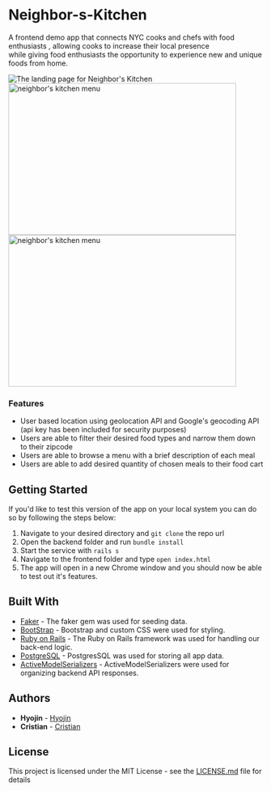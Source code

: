 # Neighbor-s-Kitchen

A frontend demo app that connects NYC cooks and chefs with food enthusiasts , allowing cooks to increase their local presence  
while giving food enthusiasts the opportunity to experience new and unique foods from home. 

![The landing page for Neighbor's Kitchen](https://i.imgur.com/MwODixc.png )
 &nbsp;&nbsp;&nbsp;&nbsp;&nbsp;&nbsp;&nbsp;&nbsp;&nbsp;&nbsp;&nbsp;&nbsp;<img src="https://i.imgur.com/Es8gs8S.png" alt="neighbor's kitchen menu" width="450" height="300"/>  <img src="https://i.imgur.com/yVgHeUH.png" alt="neighbor's kitchen menu" width="450" height="300"/>

### Features

- User based location using geolocation API and Google's geocoding API (api key has been included for security purposes) 
- Users are able to filter their desired food types and narrow them down to their zipcode 
- Users are able to browse a menu with a brief description of each meal
- Users are able to add desired quantity of chosen meals to their food cart

## Getting Started
If you'd like to test this version of the app on your local system you can do so by following the steps below: 
1. Navigate to your desired directory and ```git clone``` the repo url
2. Open the backend folder and run ```bundle install```  
3. Start the service with ```rails s```
4. Navigate to the frontend folder and type ```open index.html```
5. The app will open in a new Chrome window and you should now be able to test out it's features. 

## Built With

* [Faker](https://github.com/faker-ruby/faker) - The faker gem was used for seeding data.
* [BootStrap](https://getbootstrap.com/docs/4.0/getting-started/introduction/) - Bootstrap and custom CSS were used for styling.
* [Ruby on Rails](https://rubyonrails.org/) - The Ruby on Rails framework was used for handling our back-end logic.
* [PostgreSQL](https://www.postgresql.org/) - PostgresSQL was used for  storing all app data.
* [ActiveModelSerializers](https://github.com/rails-api/active_model_serializers) - ActiveModelSerializers were used for organizing backend API responses.

## Authors

* **Hyojin** - [Hyojin](https://github.com/jinnic)
* **Cristian** - [Cristian](https://github.com/ccedacero)

## License

This project is licensed under the MIT License - see the [LICENSE.md](LICENSE.md) file for details
